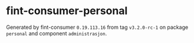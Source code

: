 # fint-consumer-personal

Generated by fint-consumer `0.19.113.16` from tag `v3.2.0-rc-1` on package `personal` and component `administrasjon`.
